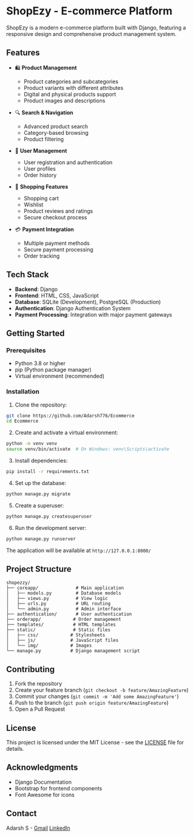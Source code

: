 # ShopEzy - E-commerce Platform

ShopEzy is a modern e-commerce platform built with Django, featuring a responsive design and comprehensive product management system.

## Features

- 🛍️ **Product Management**
  - Product categories and subcategories
  - Product variants with different attributes
  - Digital and physical products support
  - Product images and descriptions

- 🔍 **Search & Navigation**
  - Advanced product search
  - Category-based browsing
  - Product filtering

- 👤 **User Management**
  - User registration and authentication
  - User profiles
  - Order history

- 🛒 **Shopping Features**
  - Shopping cart
  - Wishlist
  - Product reviews and ratings
  - Secure checkout process

- 💳 **Payment Integration**
  - Multiple payment methods
  - Secure payment processing
  - Order tracking

## Tech Stack

- **Backend**: Django
- **Frontend**: HTML, CSS, JavaScript
- **Database**: SQLite (Development), PostgreSQL (Production)
- **Authentication**: Django Authentication System
- **Payment Processing**: Integration with major payment gateways

## Getting Started

### Prerequisites

- Python 3.8 or higher
- pip (Python package manager)
- Virtual environment (recommended)

### Installation

1. Clone the repository:
```bash
git clone https://github.com/Adarsh776/Ecommerce
cd Ecommerce
```

2. Create and activate a virtual environment:
```bash
python -m venv venv
source venv/bin/activate  # On Windows: venv\Scripts\activate
```

3. Install dependencies:
```bash
pip install -r requirements.txt
```

4. Set up the database:
```bash
python manage.py migrate
```

5. Create a superuser:
```bash
python manage.py createsuperuser
```

6. Run the development server:
```bash
python manage.py runserver
```

The application will be available at `http://127.0.0.1:8000/`

## Project Structure

```
shopezzy/
├── coreapp/              # Main application
│   ├── models.py         # Database models
│   ├── views.py          # View logic
│   ├── urls.py           # URL routing
│   └── admin.py          # Admin interface
├── authentication/       # User authentication
├── orderapp/            # Order management
├── templates/           # HTML templates
├── static/              # Static files
│   ├── css/            # Stylesheets
│   ├── js/             # JavaScript files
│   └── img/            # Images
└── manage.py           # Django management script
```

## Contributing

1. Fork the repository
2. Create your feature branch (`git checkout -b feature/AmazingFeature`)
3. Commit your changes (`git commit -m 'Add some AmazingFeature'`)
4. Push to the branch (`git push origin feature/AmazingFeature`)
5. Open a Pull Request

## License

This project is licensed under the MIT License - see the [LICENSE](LICENSE) file for details.

## Acknowledgments

- Django Documentation
- Bootstrap for frontend components
- Font Awesome for icons

## Contact

Adarsh S - 
[Gmail](adarshadi7760@gmail.com)
[LinkedIn](https://www.linkedin.com/in/adarsh-s-4ba7a7268/)